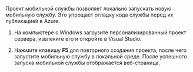 

Проект мобильной службы позволяет локально запускать новую мобильную службу. Это упрощает отладку кода службы перед их публикацией в Azure.

1. На компьютере с Windows загрузите персонализированный проект сервера, извлеките его и откройте в Visual Studio.

2. Нажмите клавишу **F5** для повторного создания проекта, после чего запустите мобильную службу в локальной среде. После успешного запуска мобильной службы отображается веб-страница.

<!---HONumber=August15_HO6-->